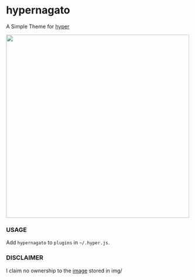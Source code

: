 # hypernagato

A Simple Theme for [hyper](https://hyper.is/)

<img src="https://cldup.com/eVSLDTLHME.png" width=500 />

### USAGE

Add `hypernagato` to `plugins` in `~/.hyper.js`.

### DISCLAIMER

I claim no ownership to the [image](http://konachan.com/post/show/37081/dark-nagato_yuki-sky-suzumiya_haruhi_no_yuutsu) stored in img/